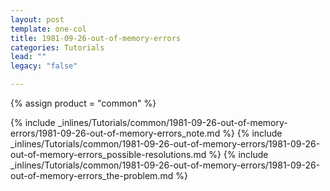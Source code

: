 ```yaml
---
layout: post
template: one-col
title: 1981-09-26-out-of-memory-errors
categories: Tutorials
lead: ""
legacy: "false"

---
```

{% assign product = "common" %}

{% include _inlines/Tutorials/common/1981-09-26-out-of-memory-errors/1981-09-26-out-of-memory-errors_note.md %}
{% include _inlines/Tutorials/common/1981-09-26-out-of-memory-errors/1981-09-26-out-of-memory-errors_possible-resolutions.md %}
{% include _inlines/Tutorials/common/1981-09-26-out-of-memory-errors/1981-09-26-out-of-memory-errors_the-problem.md %}
